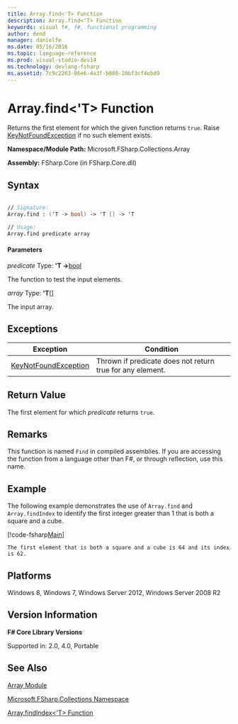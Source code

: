 ```yaml
---
title: Array.find<'T> Function
description: Array.find<'T> Function
keywords: visual f#, f#, functional programming
author: dend
manager: danielfe
ms.date: 05/16/2016
ms.topic: language-reference
ms.prod: visual-studio-dev14
ms.technology: devlang-fsharp
ms.assetid: 7c9c2263-06e6-4a3f-b080-20bf3cf4ebd9 
---
```


# Array.find<'T> Function

Returns the first element for which the given function returns `true`. Raise [KeyNotFoundException](https://msdn.microsoft.com/library/system.collections.generic.keynotfoundexception.aspx) if no such element exists.

**Namespace/Module Path:** Microsoft.FSharp.Collections.Array

**Assembly:** FSharp.Core (in FSharp.Core.dll)

## Syntax

```fsharp

// Signature:
Array.find : ('T -> bool) -> 'T [] -> 'T

// Usage:
Array.find predicate array
```

#### Parameters
*predicate*
Type: **'T -&gt;**[bool](https://msdn.microsoft.com/library/89c0cf9c-49ce-4207-a3be-555851a67dd5)

The function to test the input elements.

*array*
Type: **'T**[[]](https://msdn.microsoft.com/library/def20292-9aae-4596-9275-b94e594f8493)

The input array.

## Exceptions
|Exception|Condition|
|---------|---------|
|[KeyNotFoundException](https://msdn.microsoft.com/library/system.collections.generic.keynotfoundexception.aspx)|Thrown if predicate does not return true for any element.|

## Return Value
The first element for which *predicate* returns `true`.

## Remarks
This function is named `Find` in compiled assemblies. If you are accessing the function from a language other than F#, or through reflection, use this name.

## Example
The following example demonstrates the use of `Array.find` and `Array.findIndex` to identify the first integer greater than 1 that is both a square and a cube.

[!code-fsharp[Main](~/samples/snippets/fsharp/arrays/snippet25.fs)]

```
The first element that is both a square and a cube is 64 and its index is 62.
```

## Platforms
Windows 8, Windows 7, Windows Server 2012, Windows Server 2008 R2


## Version Information
**F# Core Library Versions**

Supported in: 2.0, 4.0, Portable

## See Also
[Array Module](index.md)

[Microsoft.FSharp.Collections Namespace](../Microsoft.FSharp.Collections-Namespace.md)

[Array.findIndex&#60;'T&#62; Function](array.findIndex['t]-function.md)